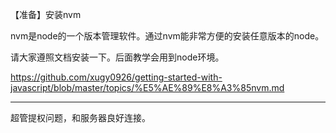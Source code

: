 【准备】安装nvm

nvm是node的一个版本管理软件。通过nvm能非常方便的安装任意版本的node。

请大家遵照文档安装一下。后面教学会用到node环境。

https://github.com/xugy0926/getting-started-with-javascript/blob/master/topics/%E5%AE%89%E8%A3%85nvm.md

---

超管提权问题，和服务器良好连接。